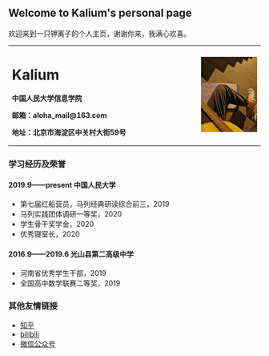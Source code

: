 ## Welcome to Kalium's personal page

欢迎来到一只钾离子的个人主页，谢谢你来，我满心欢喜。

<table border="0">
  <tr>
    <td width="75%">
      <h1>Kalium</h1>
      <p><b>中国人民大学信息学院</b></p>
      <p><b>邮箱：aloha_mail@163.com</b></p>
      <p><b>地址：北京市海淀区中关村大街59号</b></p>
    </td>
    <td width="25%">
      <img src="/IMG_20190921_194229.jpg" width="100%">     
    </td>
  </tr>
</table>

### 学习经历及荣誉
####   2019.9——present 中国人民大学
  - 第七届红船营员，马列经典研读综合前三，2019
  - 马列实践团体调研一等奖，2020
  - 学生骨干奖学金，2020
  - 优秀寝室长，2020
####   2016.9——2019.6 光山县第二高级中学
  - 河南省优秀学生干部，2019
  - 全国高中数学联赛二等奖，2019

### 其他友情链接
- [知乎](https://zhihu.com/people/alohakalium)
- [bilibili](https://b23.tv/Sple1b)
- [微信公众号](https://mp.weixin.qq.com/mp/profile_ext?action=home&__biz=MzI1NjMzMjg1OQ==&scene=124&uin=&key=&devicetype=Windows+10+x64&version=63010043&lang=zh_CN&a8scene=7&fontgear=2)

